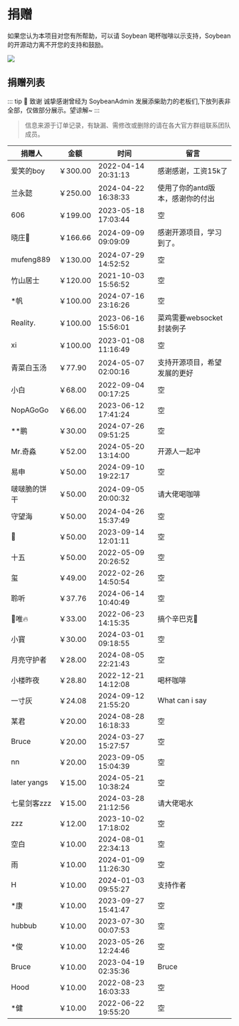 # 捐赠

如果您认为本项目对您有所帮助，可以请 Soybean 喝杯咖啡以示支持，Soybean 的开源动力离不开您的支持和鼓励。

![](https://soybeanjs-1300612522.cos.ap-guangzhou.myqcloud.com/uPic/donation.png)

## 捐赠列表

::: tip 🎉 致谢
诚挚感谢曾经为 SoybeanAdmin 发展添柴助力的老板们,下放列表非全部，仅做部分展示。望谅解~
:::

> 信息来源于订单记录，有缺漏、需修改或删除的请在各大官方群组联系团队成员。

| 捐赠人       | 金额     | 时间                | 留言                             |
| ------------ | -------- | ------------------- | -------------------------------- |
| 爱笑的boy    | ￥300.00 | 2022-04-14 20:31:13 | 感谢感谢，工资15k了              |
| 兰永懿       | ￥250.00 | 2024-04-22 16:38:33 | 使用了你的antd版本，感谢你的付出 |
| 606          | ￥199.00 | 2023-05-18 17:03:44 | 空                               |
| 晓庄💪       | ￥166.66 | 2024-09-09 09:09:09 | 感谢开源项目，学习到了。         |
| mufeng889    | ￥130.00 | 2024-07-29 14:52:52 | 空                               |
| 竹山居士     | ￥120.00 | 2021-10-03 15:56:52 | 空                               |
| \*帆         | ￥100.00 | 2024-07-16 23:16:26 | 空                               |
| Reality.     | ￥100.00 | 2023-06-16 15:56:01 | 菜鸡需要websocket封装例子        |
| xi           | ￥100.00 | 2023-01-08 11:16:49 | 空                               |
| 青菜白玉汤   | ￥77.90  | 2024-05-07 02:00:16 | 支持开源项目，希望发展的更好     |
| 小白         | ￥68.00  | 2022-09-04 00:17:25 | 空                               |
| NopAGoGo     | ￥66.00  | 2023-06-12 17:41:24 | 空                               |
| \*\*鹏       | ￥30.00  | 2024-07-26 09:51:25 | 空                               |
| Mr.奇淼      | ￥52.00  | 2024-05-20 13:14:00 | 开源人一起冲                     |
| 易申         | ￥50.00  | 2024-09-10 19:22:17 | 空                               |
| 啵啵脆的饼干 | ￥50.00  | 2024-09-05 20:00:32 | 请大佬喝咖啡                     |
| 守望海       | ￥50.00  | 2024-04-26 15:37:49 | 空                               |
| 👿           | ￥50.00  | 2023-09-14 12:01:11 | 空                               |
| 十五         | ￥50.00  | 2022-05-09 20:26:52 | 空                               |
| 玺           | ￥49.00  | 2022-02-26 14:50:54 | 空                               |
| 聆听         | ￥37.76  | 2024-06-14 10:40:49 | 空                               |
| 🚈唯🔥       | ￥33.00  | 2022-06-23 14:15:35 | 搞个辛巴克🧋                     |
| 小寳         | ￥30.00  | 2024-03-01 09:18:55 | 空                               |
| 月亮守护者   | ￥28.00  | 2024-08-05 22:21:43 | 空                               |
| 小楼昨夜     | ￥28.80  | 2022-12-21 14:12:08 | 喝杯咖啡                         |
| 一寸灰       | ￥24.08  | 2024-09-12 21:55:20 | What can i say                   |
| 某君         | ￥20.00  | 2024-08-28 16:18:33 | 空                               |
| Bruce        | ￥20.00  | 2024-03-27 15:27:57 | 空                               |
| nn           | ￥20.00  | 2023-09-05 15:04:39 | 空                               |
| later yangs  | ￥15.00  | 2024-05-21 10:38:24 | 空                               |
| 七星剑客zzz  | ￥15.00  | 2024-03-28 21:12:56 | 请大佬喝水                       |
| zzz          | ￥12.00  | 2023-10-02 17:18:02 | 空                               |
| 空白         | ￥10.00  | 2024-08-01 22:34:13 | 空                               |
| 雨           | ￥10.00  | 2024-01-09 11:26:30 | 空                               |
| H            | ￥10.00  | 2024-01-03 09:55:27 | 支持作者                         |
| \*康         | ￥10.00  | 2023-09-27 15:41:47 | 空                               |
| hubbub       | ￥10.00  | 2023-07-30 00:07:53 | 空                               |
| \*俊         | ￥10.00  | 2023-05-26 12:24:46 | 空                               |
| Bruce        | ￥10.00  | 2023-04-19 02:35:36 | Bruce                            |
| Hood         | ￥10.00  | 2022-08-23 16:03:33 | 空                               |
| \*健         | ￥10.00  | 2022-06-22 19:55:20 | 空                               |
